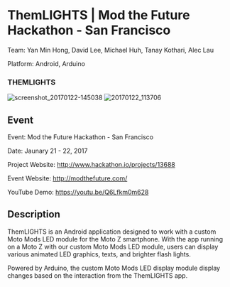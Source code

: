 ThemLIGHTS | Mod the Future Hackathon - San Francisco
======================================

Team: Yan Min Hong, David Lee, Michael Huh, Tanay Kothari, Alec Lau

Platform: Android, Arduino

### THEMLIGHTS

![screenshot_20170122-145038](https://cloud.githubusercontent.com/assets/1645482/22186949/f87c8606-e0b2-11e6-8cd7-62678d5f2704.png)
![20170122_113706](https://cloud.githubusercontent.com/assets/1645482/22186951/faafbc40-e0b2-11e6-81ea-845c4f9be0a1.jpg)

## Event

Event: Mod the Future Hackathon - San Francisco

Date: Jaunary 21 - 22, 2017

Project Website: http://www.hackathon.io/projects/13688

Event Website: http://modthefuture.com/

YouTube Demo: https://youtu.be/Q6Lfkm0m628

## Description

ThemLIGHTS is an Android application designed to work with a custom Moto Mods LED module for the Moto Z smartphone. With the app running on a Moto Z with our custom Moto Mods LED module, users can display various animated LED graphics, texts, and brighter flash lights.

Powered by Arduino, the custom Moto Mods LED display module display changes based on the interaction from the ThemLIGHTS app.
